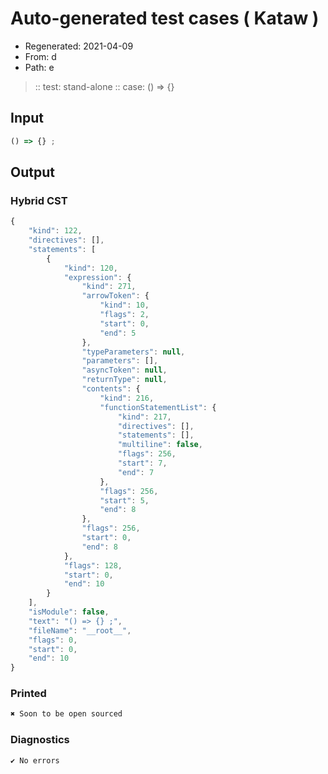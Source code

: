 # Auto-generated test cases ( Kataw )
- Regenerated: 2021-04-09
- From: d
- Path: e
> :: test: stand-alone
> :: case: () => {}
## Input

`````js
() => {} ;
`````

## Output

### Hybrid CST

```javascript
{
    "kind": 122,
    "directives": [],
    "statements": [
        {
            "kind": 120,
            "expression": {
                "kind": 271,
                "arrowToken": {
                    "kind": 10,
                    "flags": 2,
                    "start": 0,
                    "end": 5
                },
                "typeParameters": null,
                "parameters": [],
                "asyncToken": null,
                "returnType": null,
                "contents": {
                    "kind": 216,
                    "functionStatementList": {
                        "kind": 217,
                        "directives": [],
                        "statements": [],
                        "multiline": false,
                        "flags": 256,
                        "start": 7,
                        "end": 7
                    },
                    "flags": 256,
                    "start": 5,
                    "end": 8
                },
                "flags": 256,
                "start": 0,
                "end": 8
            },
            "flags": 128,
            "start": 0,
            "end": 10
        }
    ],
    "isModule": false,
    "text": "() => {} ;",
    "fileName": "__root__",
    "flags": 0,
    "start": 0,
    "end": 10
}
```

### Printed

```javascript
✖ Soon to be open sourced
```

### Diagnostics

```javascript
✔ No errors
```

